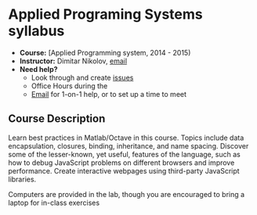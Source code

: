 # Applied Programing Systems syllabus

* **Course:** [Applied Programming system, 2014 - 2015)
* **Instructor:** Dimitar Nikolov, [email](mailto:dimitar.nikolov.tues@gmail.com)
* **Need help?**
   * Look through and create [issues](https://github.com/ppstues/syllabus/issues)
   * Office Hours during the 
   * [Email](mailto:dimitar.nikolov.tues@gmail.com) for 1-on-1 help, or to set up a time to meet

## Course Description

Learn best practices in Matlab/Octave in this course. Topics include data encapsulation, closures, binding, inheritance, and name spacing. Discover some of the lesser-known, yet useful, features of the language, such as how to debug JavaScript problems on different browsers and improve performance. Create interactive webpages using third-party JavaScript libraries.

Computers are provided in the lab, though you are encouraged to bring a laptop for in-class exercises

